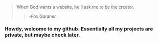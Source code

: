 > When God wants a website, he'll ask me to be the creator.
> > -_Fox Gardner_

### Howdy, welcome to my github. Essentially all my projects are private, but maybe check later.
